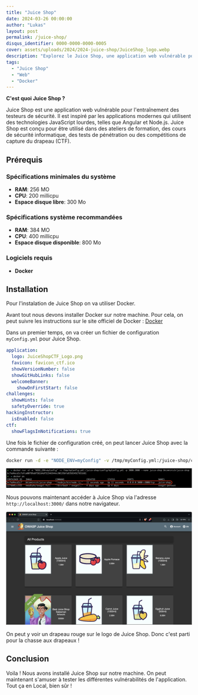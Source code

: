 ```yaml
---
title: "Juice Shop"
date: 2024-03-26 00:00:00
author: "Lukas"
layout: post
permalink: /juice-shop/
disqus_identifier: 0000-0000-0000-0005
cover: assets/uploads/2024/2024-juice-shop/JuiceShop_logo.webp
description: "Explorez le Juice Shop, une application web vulnérable pour des exercices de sécurité et de développement avec Docker."
tags:
  - "Juice Shop"
  - "Web"
  - "Docker"
---
```




**C'est quoi Juice Shop ?**

Juice Shop est une application web vulnérable pour l'entraînement des testeurs de sécurité. Il est inspiré par les applications modernes qui utilisent des technologies JavaScript lourdes, telles que Angular et Node.js. Juice Shop est conçu pour être utilisé dans des ateliers de formation, des cours de sécurité informatique, des tests de pénétration ou des compétitions de capture du drapeau (CTF).

<!--more-->
## Prérequis

### Spécifications minimales du système

- **RAM**: 256 MO
- **CPU**: 200 millicpu
- **Espace disque libre**: 300 Mo

### Spécifications système recommandées

- **RAM**: 384 MO
- **CPU**: 400 millicpu
- **Espace disque disponible**: 800 Mo
### Logiciels requis

- **Docker**

## Installation

Pour l'instalation de Juice Shop on va utiliser Docker. 

Avant tout nous devons installer Docker sur notre machine. Pour cela, on peut suivre les instructions sur le site officiel de Docker : [Docker](https://docs.docker.com/get-docker/)

Dans un premier temps, on va créer un fichier de configuration `myConfig.yml` pour Juice Shop. 

```yaml
application:
  logo: JuiceShopCTF_Logo.png
  favicon: favicon_ctf.ico
  showVersionNumber: false
  showGitHubLinks: false
  welcomeBanner:
    showOnFirstStart: false
challenges:
  showHints: false
  safetyOverride: true
hackingInstructor:
  isEnabled: false
ctf:
  showFlagsInNotifications: true
  ```

Une fois le fichier de configuration créé, on peut lancer Juice Shop avec la commande suivante :
```bash
docker run -d -e "NODE_ENV=myConfig" -v /tmp/myConfig.yml:/juice-shop/config/myConfig.yml -p 3000:3000 --name juice-shop bkimminich/juice-shop
```
![installation via docker](../assets/uploads/2024/2024-juice-shop/install.png)

Nous pouvons maintenant accéder à Juice Shop via l'adresse `http://localhost:3000/` dans notre navigateur.

![juice shop](../assets/uploads/2024/2024-juice-shop/web_site.png)

On peut y voir un drapeau rouge sur le logo de Juice Shop. Donc c'est parti pour la chasse aux drapeaux !

## Conclusion

Voila ! Nous avons installé Juice Shop sur notre machine. On peut maintenant s'amuser à tester les différentes vulnérabilités de l'application. Tout ça en Local, bien sûr !

